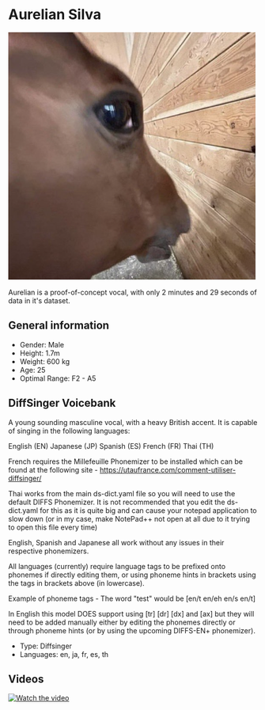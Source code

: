 # Aurelian Silva

![Avatar](/Image.png)

Aurelian is a proof-of-concept vocal, with only 2 minutes and 29 seconds of data in it's dataset.

## General information
- Gender: Male
- Height: 1.7m
- Weight: 600 kg
- Age: 25
- Optimal Range: F2 - A5

## DiffSinger Voicebank
A young sounding masculine vocal, with a heavy British accent. It is capable of singing in the following languages:

English (EN)
Japanese (JP)
Spanish (ES)
French (FR)
Thai (TH)

French requires the Millefeuille Phonemizer to be installed which can be found at the following site - https://utaufrance.com/comment-utiliser-diffsinger/

Thai works from the main ds-dict.yaml file so you will need to use the default DIFFS Phonemizer. It is not recommended that you edit the ds-dict.yaml for this as it is quite big and can cause your notepad application to slow down (or in my case, make NotePad++ not open at all due to it trying to open this file every time)

English, Spanish and Japanese all work without any issues in their respective phonemizers.

All languages (currently) require language tags to be prefixed onto phonemes if directly editing them, or using phoneme hints in brackets using the tags in brackets above (in lowercase).

Example of phoneme tags - The word "test" would be [en/t en/eh en/s en/t]

In English this model DOES support using [tr] [dr] [dx] and [ax] but they will need to be added manually either by editing the phonemes directly or through phoneme hints (or by using the upcoming DIFFS-EN+ phonemizer).
- Type: Diffsinger
- Languages: en, ja, fr, es, th

## Videos
[![Watch the video](https://i9.ytimg.com/vi_webp/-wt2q_jmIz4/maxresdefault.webp?v=66e97ccc&sqp=CNz8h7gG&rs=AOn4CLCaaxH4q3ifwrWMWcMFxsFVyqcbmg)](https://www.youtube.com/watch?v=-wt2q_jmIz4)
